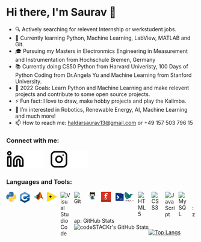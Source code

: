# Hi there, I'm Saurav 👋 

- 🔍 Actively searching for relevent Internship or werkstudent jobs. 
- 🌱 Currently learning Python, Machine Learning, LabView, MATLAB and Git.
- 🎓 Pursuing my Masters in Electronmics Engineering in Measurement and Instrumentation from Hochschule Bremen, Germany
- 📚 Currently doing CS50 Python from Harvard Univeristy, 100 Days of Python Coding from Dr.Angela Yu and Machine Learning from Stanford University.
- 🥅 2022 Goals: Learn Python and Machine Learning and make relevent projects and contribute to some open source projects. 
- ⚡ Fun fact: I love to draw, make hobby projects and play the Kalimba. 
- 👀 I’m interested in Robotics, Renewable Energy, AI, Machine Learning and much more!
- 📫 How to reach me: haldarsaurav13@gmail.com or +49 157 503 796 15

### Connect with me:

[![website](./img/linkedin-light.svg)](https://www.linkedin.com/in/saurav--haldar/)
[![website](./img/linkedin-dark.svg)](https://www.linkedin.com/in/saurav--haldar/)
&nbsp;&nbsp;
[![website](./img/instagram-light.svg)](https://www.instagram.com/_saurav_haldar_/)
[![website](./img/instagram-dark.svg)](https://www.instagram.com/_saurav_haldar_/)

### Languages and Tools:

<img align="left" alt="Python" width="26px" src="https://github.com/haldarsaurav/haldarsaurav/blob/main/img/1280px-Python-logo-notext.svg.png?raw=true" style="padding-right:10px;" />

<img align="left" alt="c++" width="26px" src="img/c++.png" style="padding-right:10px;" />

<img align="left" alt="Matlab" width="26px" src="https://github.com/haldarsaurav/haldarsaurav/blob/main/img/Matlab_Logo.png?raw=true" style="padding-right:10px;" />

<img align="left" alt="Labview" width="26px" src="https://raw.githubusercontent.com/haldarsaurav/haldarsaurav/edd9a9933564a8cd7499d5b9b7788d83df7990b2/img/national-instruments-labview.svg" style="padding-right:10px;" />

<img align="left" alt="Visual Studio Code" width="26px" src="https://cdn.jsdelivr.net/gh/devicons/devicon/icons/vscode/vscode-original.svg" style="padding-right:10px;" />

<img align="left" alt="Git" width="26px" src="https://cdn.jsdelivr.net/gh/devicons/devicon/icons/git/git-original.svg" style="padding-right:10px;" />

<img align="left" alt="GitHub" width="26px" src="img/Octocat.png" style="padding-right:10px;" />

<img align="left" alt="Fritzing" width="26px" src="img/Fritzing_icon_(new).png" style="padding-right:10px;" />

<img align="left" alt="Terminal" width="26px" src="img/58056685-eec98200-7b59-11e9-99e0-fd327b3e22e4.png" />



<img align="left" alt="Latex" width="26px" src="img/latex-project-logo_288x288.png" style="padding-right:10px;" />

<img align="left" alt="HTML5" width="26px" src="https://cdn.jsdelivr.net/gh/devicons/devicon/icons/html5/html5-original.svg" style="padding-right:10px;" />

<img align="left" alt="CSS3" width="26px" src="https://cdn.jsdelivr.net/gh/devicons/devicon/icons/css3/css3-original.svg" style="padding-right:10px;" />

<img align="left" alt="JavaScript" width="26px" src="https://cdn.jsdelivr.net/gh/devicons/devicon/icons/javascript/javascript-original.svg" style="padding-right:10px;" />

<img align="left" alt="MySQL" width="26px" src="https://cdn.jsdelivr.net/gh/devicons/devicon/icons/mysql/mysql-original.svg" style="padding-right:10px;" />

<br />
<br />

  <summary>:zap: GitHub Stats</summary>

  <img align="left" alt="codeSTACKr's GitHub Stats" src="https://github-readme-stats.vercel.app/api?username=haldarsaurav&theme=dark&show_icons=true&hide_border=false&title_color=ff652f&icon_color=FFE400&bg_color=09131B&text_color=ffffff&border_color=0c1a25&hide=prs,issues,contribs" />

</details>

[![Top Langs](https://github-readme-stats.vercel.app/api/top-langs/?username=haldarsaurav&exclude_repo=haldarsaurav)](https://github.com/anuraghazra/github-readme-stats)

<!---
haldarsaurav/haldarsaurav is a ✨ special ✨ repository because its `README.md` (this file) appears on your GitHub profile.
You can click the Preview link to take a look at your changes.
--->
